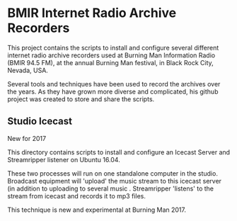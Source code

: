# BMIR Internet Radio Archive Recorders

This project contains the scripts to install and configure several different internet radio archive recorders used at Burning Man Information Radio (BMIR 94.5 FM), at the annual Burning Man festival, in Black Rock City, Nevada, USA.

Several tools and techniques have been used to record the archives over the years.  As they have grown more diverse and complicated, his github project was created to store and share the scripts.

## Studio Icecast

New for 2017

This directory contains scripts to install and configure an Icecast Server and Streamripper listener on Ubuntu 16.04. 

These two processes will run on one standalone computer in the studio.  Broadcast equipment will 'upload' the music stream to this icecast server (in addition to uploading to several music .  Streamripper 'listens' to the stream from icecast and records it to mp3 files.

This technique is new and experimental at Burning Man 2017.
